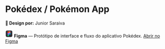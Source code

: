 # Pokédex / Pokémon App

<p><strong>🎨 Design por:</strong> Junior Saraiva</p>

<p><img src="icons/figma.png" width="24" height="24" /> <strong>Figma</strong> — Protótipo de interface e fluxo do aplicativo Pokédex. <a href="https://www.figma.com/community/file/1202971127473077147">Abrir no Figma</a></p>
